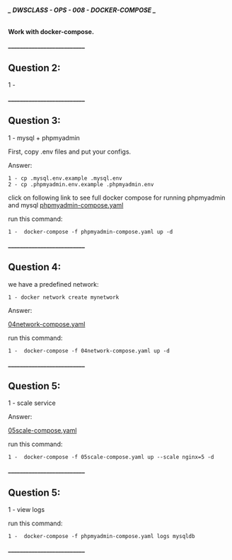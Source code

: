 ###### **_ DWSCLASS - OPS - 008 - DOCKER-COMPOSE _**

**Work with docker-compose.** 
 
 **__________________________**
 
## **Question 2:**
 1 - 

**__________________________**

## **Question 3:**
 1 - mysql + phpmyadmin

First, copy .env files and put your configs.

Answer:
```
1 - cp .mysql.env.example .mysql.env
2 - cp .phpmyadmin.env.example .phpmyadmin.env
```
click on following link to see full docker compose for running phpmyadmin and mysql
[phpmyadmin-compose.yaml](https://github.com/falahatiali/cheatsheet-compose-docker/blob/master/phpmyadmin-compose.yaml)

run this command:
```
1 -  docker-compose -f phpmyadmin-compose.yaml up -d

```

**__________________________**

## **Question 4:**

we have a predefined network:

```
1 - docker network create mynetwork

```

Answer:

[04network-compose.yaml](https://github.com/falahatiali/cheatsheet-compose-docker/blob/master/04network-compose.yaml)

run this command:
```
1 -  docker-compose -f 04network-compose.yaml up -d

```
**__________________________**

## **Question 5:**
 1 - scale service


Answer:

[05scale-compose.yaml](https://github.com/falahatiali/cheatsheet-compose-docker/blob/master/05scale-compose.yaml)

run this command:
```
1 -  docker-compose -f 05scale-compose.yaml up --scale nginx=5 -d

```
**__________________________**


## **Question 5:**
 1 - view logs


run this command:
```
1 -  docker-compose -f phpmyadmin-compose.yaml logs mysqldb

```
**__________________________**